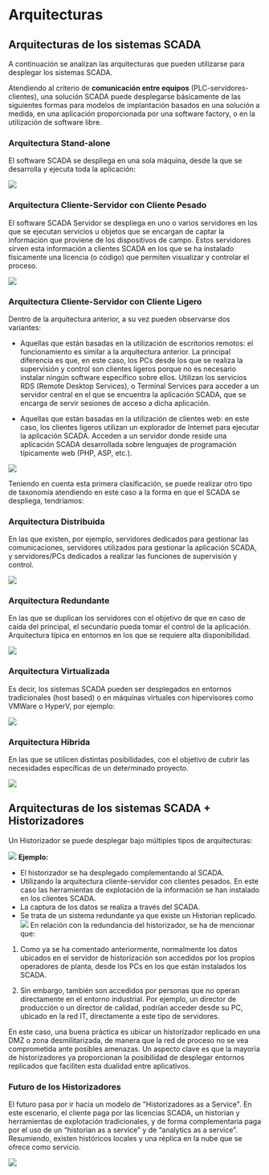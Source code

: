 # Arquitecturas


## Arquitecturas de los sistemas SCADA

A continuación se analizan las arquitecturas que pueden utilizarse para desplegar los sistemas SCADA.

Atendiendo al criterio de **comunicación entre equipos** (PLC-servidores-clientes), una solución SCADA puede desplegarse básicamente de las siguientes formas para modelos de implantación basados en una solución a medida, en una aplicación proporcionada por una software factory, o en la utilización de software libre.
### Arquitectura Stand-alone
El software SCADA se despliega en una sola máquina, desde la que se desarrolla y ejecuta
toda la aplicación:

![](images/stand_alone.png)

### Arquitectura Cliente-Servidor con Cliente Pesado

El software SCADA Servidor se despliega en uno o varios servidores en los que se ejecutan
servicios u objetos que se encargan de captar la información que proviene de los
dispositivos de campo. Estos servidores sirven esta información a clientes SCADA en los
que se ha instalado físicamente una licencia (o código) que permiten visualizar y controlar el
proceso.

![](images/cliente_servidor_cliente_pesado.png)

### Arquitectura Cliente-Servidor con Cliente Ligero

Dentro de la arquitectura anterior, a su vez pueden observarse dos variantes:

* Aquellas que están basadas en la utilización de escritorios remotos: el
funcionamiento es similar a la arquitectura anterior. La principal diferencia es que, en
este caso, los PCs desde los que se realiza la supervisión y control son clientes
ligeros porque no es necesario instalar ningún software específico sobre ellos.
Utilizan los servicios RDS (Remote Desktop Services), o Terminal Services para
acceder a un servidor central en el que se encuentra la aplicación SCADA, que se
encarga de servir sesiones de acceso a dicha aplicación.

* Aquellas que están basadas en la utilización de clientes web: en este caso, los
clientes ligeros utilizan un explorador de Internet para ejecutar la aplicación SCADA.
Acceden a un servidor donde reside una aplicación SCADA desarrollada sobre
lenguajes de programación típicamente web (PHP, ASP, etc.).

![](images/cliente_servidor_cliente_ligero.png)


Teniendo en cuenta esta primera clasificación, se puede realizar otro tipo de taxonomía atendiendo en este caso a la forma en que el SCADA se despliega, tendríamos:

### Arquitectura Distribuida
En las que existen, por ejemplo, servidores dedicados para gestionar las comunicaciones,
servidores utilizados para gestionar la aplicación SCADA, y servidores/PCs dedicados a
realizar las funciones de supervisión y control.

![](images/arquitectura_distribuida.png)

### Arquitectura Redundante
En las que se duplican los servidores con el objetivo de que en caso de caída del principal,
el secundario pueda tomar el control de la aplicación. Arquitectura típica en entornos en los
que se requiere alta disponibilidad.

![](images/arquitectura_redundante.png)

### Arquitectura Virtualizada
Es decir, los sistemas SCADA pueden ser desplegados en entornos tradicionales (host
based) o en máquinas virtuales con hipervisores como VMWare o HyperV, por ejemplo:

![](images/arquitectura_virtualizada.png)

### Arquitectura Hibrida

En las que se utilicen distintas posibilidades, con el objetivo de cubrir las necesidades
específicas de un determinado proyecto.

![](images/arquitectura_hibrida.png)


## Arquitecturas de los sistemas SCADA + Historizadores

Un Historizador se puede desplegar bajo múltiples tipos de
arquitecturas: 

![](images/arquitecturas_posibles_historizadores.png)
**Ejemplo:** 
 * El historizador se ha desplegado complementando al SCADA.
 * Utilizando la arquitectura cliente-servidor con clientes pesados. En este caso las
herramientas de explotación de la información se han instalado en los clientes SCADA.
 * La captura de los datos se realiza a través del SCADA.
 * Se trata de un sistema redundante ya que existe un Historian replicado.
![](images/Arquitectura_SCADA_Historizador.png)
En relación con la redundancia del historizador, se ha de mencionar que:
 1. Como ya se ha comentado anteriormente, normalmente los datos ubicados en el servidor de
historización son accedidos por los propios operadores de planta, desde los PCs en los que
están instalados los SCADA.

 2. Sin embargo, también son accedidos por personas que no operan directamente en el
entorno industrial. Por ejemplo, un director de producción o un director de calidad, podrían
acceder desde su PC, ubicado en la red IT, directamente a este tipo de servidores.


En este caso, una buena práctica es ubicar un historizador replicado en una DMZ o zona
desmilitarizada, de manera que la red de proceso no se vea comprometida ante posibles
amenazas. Un aspecto clave es que la mayoría de historizadores ya proporcionan la posibilidad de desplegar entornos replicados que faciliten esta dualidad entre aplicativos.

### Futuro de los Historizadores

El futuro pasa por ir hacia un modelo de "Historizadores as a Service". En este escenario, el cliente paga por las licencias SCADA, un historian y herramientas de explotación tradicionales, y de forma complementaria paga por el uso de un “historian as a service” y de “analytics as a service”. Resumiendo, existen históricos locales y una réplica en la nube que se ofrece como servicio.

![](images/historizadores_as_a_service.png)






